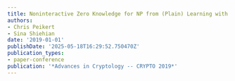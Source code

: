 ```yaml
---
title: Noninteractive Zero Knowledge for NP from (Plain) Learning with Errors
authors:
- Chris Peikert
- Sina Shiehian
date: '2019-01-01'
publishDate: '2025-05-18T16:29:52.750470Z'
publication_types:
- paper-conference
publication: '*Advances in Cryptology -- CRYPTO 2019*'
---
```

